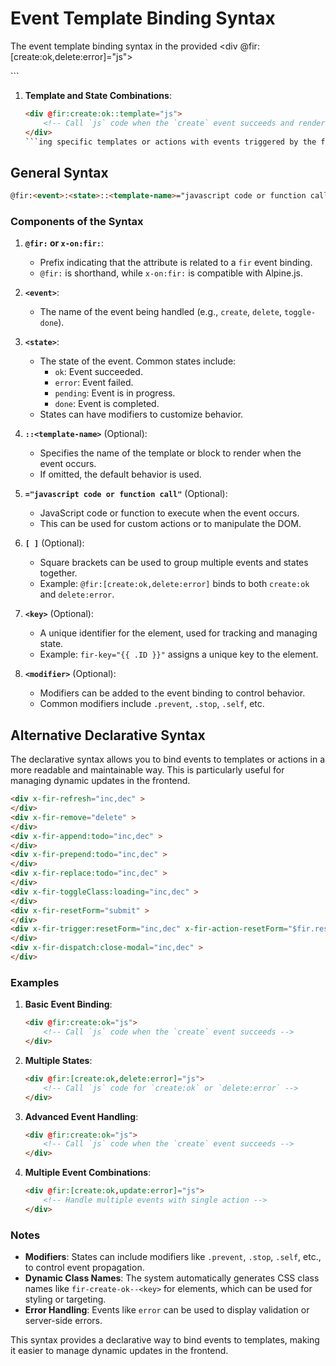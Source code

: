 
# Event Template Binding Syntax

The event template binding syntax in the provided    <div @fir:[create:ok,delete:error]="js">
       <!-- Call `js` code for `create:ok` or `delete:error` -->
   </div>
   ```

1. **Template and State Combinations**:

   ```html
   <div @fir:create:ok::template="js">
       <!-- Call `js` code when the `create` event succeeds and render the specified template -->
   </div>
   ```ing specific templates or actions with events triggered by the frontend. This syntax is used to define how events (like `ok`, `error`, `pending`, etc.) interact with templates or blocks of HTML. Here's an explanation of the syntax:

## General Syntax

```html
@fir:<event>:<state>::<template-name>="javascript code or function call"
```

### Components of the Syntax

1. **`@fir:` or `x-on:fir:`**:
   - Prefix indicating that the attribute is related to a `fir` event binding.
   - `@fir:` is shorthand, while `x-on:fir:` is compatible with Alpine.js.

2. **`<event>`**:
   - The name of the event being handled (e.g., `create`, `delete`, `toggle-done`).

3. **`<state>`**:
   - The state of the event. Common states include:
     - `ok`: Event succeeded.
     - `error`: Event failed.
     - `pending`: Event is in progress.
     - `done`: Event is completed.
   - States can have modifiers to customize behavior.

4. **`::<template-name>`** (Optional):
   - Specifies the name of the template or block to render when the event occurs.
   - If omitted, the default behavior is used.

5. **`="javascript code or function call"`** (Optional):
   - JavaScript code or function to execute when the event occurs.
   - This can be used for custom actions or to manipulate the DOM.
6. **`[ ]`** (Optional):
   - Square brackets can be used to group multiple events and states together.
   - Example: `@fir:[create:ok,delete:error]` binds to both `create:ok` and `delete:error`.
7. **`<key>`** (Optional):
   - A unique identifier for the element, used for tracking and managing state.
   - Example: `fir-key="{{ .ID }}"` assigns a unique key to the element.
8. **`<modifier>`** (Optional):
   - Modifiers can be added to the event binding to control behavior.
   - Common modifiers include `.prevent`, `.stop`, `.self`, etc.

## Alternative Declarative Syntax

The declarative syntax allows you to bind events to templates or actions in a more readable and maintainable way. This is particularly useful for managing dynamic updates in the frontend.

```html
<div x-fir-refresh="inc,dec" >
</div>
<div x-fir-remove="delete" >
</div>
<div x-fir-append:todo="inc,dec" >
</div>
<div x-fir-prepend:todo="inc,dec" >
</div>
<div x-fir-replace:todo="inc,dec" >
</div>
<div x-fir-toggleClass:loading="inc,dec" >
</div>
<div x-fir-resetForm="submit" >
</div>
<div x-fir-trigger:resetForm="inc,dec" x-fir-action-resetForm="$fir.resetForm()" >
</div>
<div x-fir-dispatch:close-modal="inc,dec" >
</div>

````

### Examples

1. **Basic Event Binding**:

   ```html
   <div @fir:create:ok="js">
       <!-- Call `js` code when the `create` event succeeds -->
   </div>
   ```

2. **Multiple States**:

   ```html
   <div @fir:[create:ok,delete:error]="js">
       <!-- Call `js` code for `create:ok` or `delete:error` -->
   </div>
   ```

3. **Advanced Event Handling**:

   ```html
   <div @fir:create:ok="js">
       <!-- Call `js` code when the `create` event succeeds -->
   </div>
   ```

4. **Multiple Event Combinations**:

   ```html
   <div @fir:[create:ok,update:error]="js">
       <!-- Handle multiple events with single action -->
   </div>
   ```

### Notes

- **Modifiers**: States can include modifiers like `.prevent`, `.stop`, `.self`, etc., to control event propagation.
- **Dynamic Class Names**: The system automatically generates CSS class names like `fir-create-ok--<key>` for elements, which can be used for styling or targeting.
- **Error Handling**: Events like `error` can be used to display validation or server-side errors.

This syntax provides a declarative way to bind events to templates, making it easier to manage dynamic updates in the frontend.
